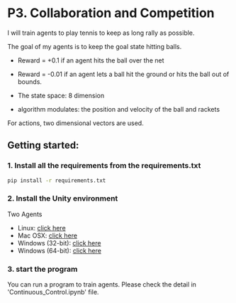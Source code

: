 # P3. Collaboration and Competition
I will train agents to play tennis to keep as long rally as possible.

The goal of my agents is to keep the goal state hitting balls.
- Reward = +0.1 if an agent hits the ball over the net
- Reward = -0.01 if an agent lets a ball hit the ground or hits the ball out of bounds. 

- The state space: 8 dimension
- algorithm modulates: the position and velocity of the ball and rackets

For actions, two dimensional vectors are used.

## Getting started:
### 1. Install all the requirements from the requirements.txt
```bash
pip install -r requirements.txt
```
### 2. Install the Unity environment

Two Agents
- Linux: [click here](https://s3-us-west-1.amazonaws.com/udacity-drlnd/P3/Tennis/Tennis_Linux.zip)
- Mac OSX: [click here](https://s3-us-west-1.amazonaws.com/udacity-drlnd/P3/Tennis/Tennis.app.zip)
- Windows (32-bit): [click here](https://s3-us-west-1.amazonaws.com/udacity-drlnd/P3/Tennis/Tennis_Windows_x86.zip)
- Windows (64-bit): [click here](https://s3-us-west-1.amazonaws.com/udacity-drlnd/P3/Tennis/Tennis_Windows_x86_64.zip)

### 3. start the program

You can run a program to train agents.
Please check the detail in 'Continuous_Control.ipynb' file.
